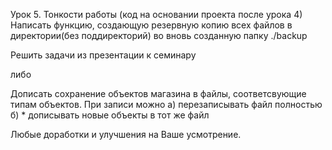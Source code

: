 Урок 5. Тонкости работы (код на основании проекта после урока 4)
Написать функцию, создающую резервную копию всех файлов в директории(без поддиректорий) во вновь созданную папку ./backup

Решить задачи из презентации к семинару

либо

Дописать сохранение объектов магазина в файлы, соответсвующие типам объектов.
При записи можно
а) перезаписывать файл полностью
б) * дописывать новые объекты в тот же файл

Любые доработки и улучшения на Ваше усмотрение.

